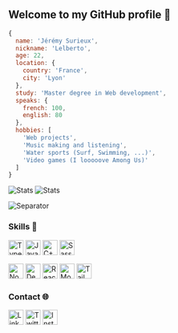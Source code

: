 ## Welcome to my GitHub profile 🥳

```JavaScript
{
  name: 'Jérémy Surieux',
  nickname: 'Lelberto',
  age: 22,
  location: {
    country: 'France',
    city: 'Lyon'
  },
  study: 'Master degree in Web development',
  speaks: {
    french: 100,
    english: 80
  },
  hobbies: [
    'Web projects',
    'Music making and listening',
    'Water sports (Surf, Swimming, ...)',
    'Video games (I looooove Among Us)'
  ]
}
```

![Stats](https://github-readme-stats.vercel.app/api?username=Lelberto&theme=tokyonight&hide_border=true&custom_title=GitHub%20Stats&count_private=true&show_icons=true)
![Stats](https://github-readme-stats.vercel.app/api/top-langs?username=Lelberto&theme=tokyonight&layout=compact&hide_border=true&langs_count=10)

![Separator](https://i.gyazo.com/5ad8a6123e3c113e48128b93f67c3870.png)

### Skills 🔧

[<img src="https://cdn.iconscout.com/icon/free/png-512/typescript-1174965.png" title="TypeScript" width="30" />](https://typescriptlang.org)
[<img src="https://cdn.iconscout.com/icon/free/png-256/java-43-569305.png" title="Java" width="30" />](https://www.java.com)
[<img src="https://user-images.githubusercontent.com/42747200/46140125-da084900-c26d-11e8-8ea7-c45ae6306309.png" title="C++" width="30" />](https://www.cplusplus.com)
[<img src="https://d2eip9sf3oo6c2.cloudfront.net/tags/images/000/001/057/full/scsslogo.png" title="Sass" width="30" />](https://sass-lang.com)

[<img src="https://image.flaticon.com/icons/png/512/919/919825.png" title="NodeJS" width="30" />](https://nodejs.org)
[<img src="https://upload.wikimedia.org/wikipedia/commons/thumb/8/84/Deno.svg/1200px-Deno.svg.png" title="Deno" width="30" />](https://deno.land/)
[<img src="https://ionicframework.com/jp/docs/assets/icons/logo-react-icon.png" title="React" width="30" />](https://fr.reactjs.org)
[<img src="https://img.icons8.com/color/452/mongodb.png" title="MongoDB" width="30" />](https://www.mongodb.com)
[<img src="https://www.markusantonwolf.com/media/pages/blog/tailwind-css/265298487-1596675041/tailwind-css-logo.svg" title="TailwindCSS" width="30" />](https://tailwindcss.com)

### Contact 🌐

[<img src="https://www.linkmobility.fr/wp-content/uploads/2015/11/linkedin-icon.png" title="LinkedIn" width="30" />](https://www.linkedin.com/in/j%C3%A9r%C3%A9my-surieux-24552a160)
[<img src="https://cdn.icon-icons.com/icons2/836/PNG/512/Twitter_icon-icons.com_66803.png" title="Twitter" width="30" />](https://twitter.com/Lelberto)
[<img src="https://image.flaticon.com/icons/png/512/174/174855.png" title="Instagram" width="30" />](https://www.instagram.com/jerme98)
